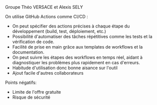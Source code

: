 Groupe Théo VERSACE et Alexis SELY

On utilise GitHub Actions comme CI/CD :
- On peut spécifier des actions précises à chaque étape du développement (build, test, déploiement, etc.)
- Possibilité d'automatiser des tâches répétitives comme les tests et la vérification de code.
- Facilité de prise en main grâce aux templates de workflows et la documentation.
- On peut suivre les étapes des workflows en temps réel, aidant à diagnostiquer les problèmes plus rapidement en cas d'erreurs.
- Habitude d'utilisation donc bonne aisance sur l'outil
- Ajout facile d'autres collaborateurs

Points négatifs:
- Limite de l'offre gratuite
- Risque de sécurité
